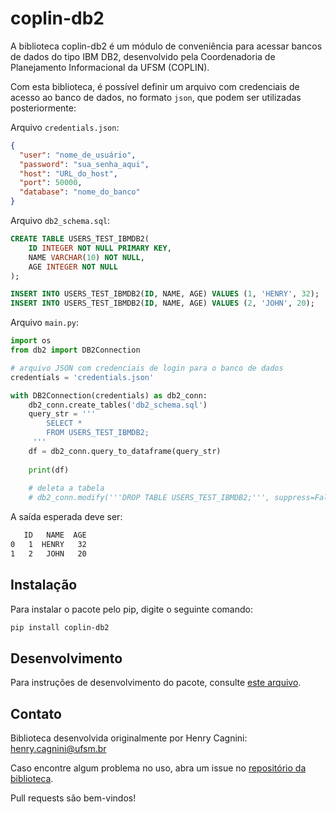 # coplin-db2

A biblioteca coplin-db2 é um módulo de conveniência para acessar bancos de dados do tipo IBM DB2, desenvolvido pela 
Coordenadoria de Planejamento Informacional da UFSM (COPLIN).

Com esta biblioteca, é possível definir um arquivo com credenciais de acesso ao banco de dados, no formato `json`, que 
podem ser utilizadas posteriormente:

Arquivo `credentials.json`:

```json
{
  "user": "nome_de_usuário",
  "password": "sua_senha_aqui",
  "host": "URL_do_host",
  "port": 50000,
  "database": "nome_do_banco"
}
```

Arquivo `db2_schema.sql`:

```sql
CREATE TABLE USERS_TEST_IBMDB2(
    ID INTEGER NOT NULL PRIMARY KEY,
    NAME VARCHAR(10) NOT NULL,
    AGE INTEGER NOT NULL
);

INSERT INTO USERS_TEST_IBMDB2(ID, NAME, AGE) VALUES (1, 'HENRY', 32);
INSERT INTO USERS_TEST_IBMDB2(ID, NAME, AGE) VALUES (2, 'JOHN', 20);

```

Arquivo `main.py`:

```python
import os
from db2 import DB2Connection

# arquivo JSON com credenciais de login para o banco de dados
credentials = 'credentials.json'

with DB2Connection(credentials) as db2_conn:
    db2_conn.create_tables('db2_schema.sql')
    query_str = '''
        SELECT * 
        FROM USERS_TEST_IBMDB2;
     ''' 
    df = db2_conn.query_to_dataframe(query_str)
    
    print(df)
    
    # deleta a tabela
    # db2_conn.modify('''DROP TABLE USERS_TEST_IBMDB2;''', suppress=False)
```

A saída esperada deve ser:

```bash
   ID   NAME  AGE
0   1  HENRY   32
1   2   JOHN   20
```

## Instalação

Para instalar o pacote pelo pip, digite o seguinte comando:

```bash
pip install coplin-db2
```

## Desenvolvimento

Para instruções de desenvolvimento do pacote, consulte [este arquivo](https://github.com/COPLIN-UFSM/db2/blob/main/DEVELOPMENT.md).

## Contato

Biblioteca desenvolvida originalmente por Henry Cagnini: [henry.cagnini@ufsm.br]()

Caso encontre algum problema no uso, abra um issue no [repositório da biblioteca](https://github.com/COPLIN-UFSM/db2).

Pull requests são bem-vindos!  